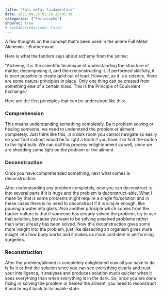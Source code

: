 ```yaml
---
title: "Full metal fundamentals"
date: 2021-08-25T05:29:25+05:30
categories: ["Philosophy"]
ShowToc: true
# bookSearchExclude: false
---
```


A few thoughts on the concept that's been used in the anime Full Metal Alchemist : Brotherhood.

Here is what the fandom says about alchemy from the anime:

"Alchemy, It is the scientific technique of understanding the structure of matter, decomposing it, and then reconstructing it. If performed skillfully, it is even possible to create gold out of lead. However, as it is a science, there are some natural principles in place. Only one thing can be created from something else of a certain mass. This is the Principle of Equivalent Exchange."

Here are the first principles that can be understood like this:

### Comprehension

This means understanding something completely. Be it problem solving or healing someone, we need to understand the problem or ailment completely. Just think like this, in a dark room you cannot navigate so easily so your first instinct would be to light a torch if you have it or find the switch to the light bulb. We can call this process enlightenment as well, since we are shedding some light on the problem or the ailment.

### Deconstruction

Once you have comprehended something, next what comes is deconstruction.

After understanding any problem completely, now you can deconstruct is into several parts if it is huge and the problem is deconstruct-able. What I mean by that is some problems might require a single fix/solution and in these cases there is no need to deconstruct if it is simple enough, like pouring a water into glass. Also another principle which comes from the hacker culture is that if someone has already solved the problem, try to use that solution, because you want to be solving unsolved problems rather than what already has been solved. Now this deconstruction gives some more insight into the problem, just like dissecting an organism gives more insight into how body works and it makes us more confident in performing surgeries.

### Reconstruction

After the problem/ailment is completely enlightened now all you have to do is fix it or find the solution since you can see everything clearly and trust your intelligence, it analyses and produces solution much quicker when it sees everything than when everything is in the dark. So, once you are done fixing or solving the problem or healed the ailment, you need to reconstruct it and bring it back to its usable state.

